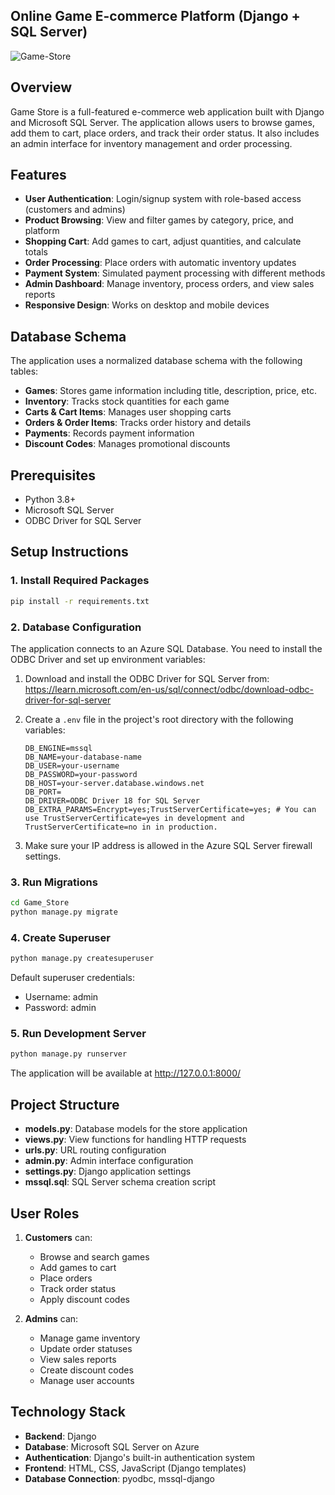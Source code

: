 ## Online Game E-commerce Platform (Django + SQL Server)

![Game-Store](https://github.com/user-attachments/assets/f2bc1dc1-9f63-480c-bcd6-e1942cd198af)

## Overview

Game Store is a full-featured e-commerce web application built with Django and Microsoft SQL Server. The application allows users to browse games, add them to cart, place orders, and track their order status. It also includes an admin interface for inventory management and order processing.

## Features

- **User Authentication**: Login/signup system with role-based access (customers and admins)
- **Product Browsing**: View and filter games by category, price, and platform
- **Shopping Cart**: Add games to cart, adjust quantities, and calculate totals
- **Order Processing**: Place orders with automatic inventory updates
- **Payment System**: Simulated payment processing with different methods
- **Admin Dashboard**: Manage inventory, process orders, and view sales reports
- **Responsive Design**: Works on desktop and mobile devices

## Database Schema

The application uses a normalized database schema with the following tables:

- **Games**: Stores game information including title, description, price, etc.
- **Inventory**: Tracks stock quantities for each game
- **Carts & Cart Items**: Manages user shopping carts
- **Orders & Order Items**: Tracks order history and details
- **Payments**: Records payment information
- **Discount Codes**: Manages promotional discounts

## Prerequisites

- Python 3.8+
- Microsoft SQL Server
- ODBC Driver for SQL Server

## Setup Instructions

### 1. Install Required Packages

```bash
pip install -r requirements.txt
```

### 2. Database Configuration

The application connects to an Azure SQL Database. You need to install the ODBC Driver and set up environment variables:

1. Download and install the ODBC Driver for SQL Server from:
   https://learn.microsoft.com/en-us/sql/connect/odbc/download-odbc-driver-for-sql-server

2. Create a `.env` file in the project's root directory with the following variables:
   ```
   DB_ENGINE=mssql
   DB_NAME=your-database-name
   DB_USER=your-username
   DB_PASSWORD=your-password
   DB_HOST=your-server.database.windows.net
   DB_PORT=
   DB_DRIVER=ODBC Driver 18 for SQL Server
   DB_EXTRA_PARAMS=Encrypt=yes;TrustServerCertificate=yes; # You can use TrustServerCertificate=yes in development and TrustServerCertificate=no in in production.
   ```

3. Make sure your IP address is allowed in the Azure SQL Server firewall settings.

### 3. Run Migrations

```bash
cd Game_Store
python manage.py migrate
```

### 4. Create Superuser

```bash
python manage.py createsuperuser
```
Default superuser credentials:
- Username: admin
- Password: admin

### 5. Run Development Server

```bash
python manage.py runserver
```

The application will be available at http://127.0.0.1:8000/

## Project Structure

- **models.py**: Database models for the store application
- **views.py**: View functions for handling HTTP requests
- **urls.py**: URL routing configuration
- **admin.py**: Admin interface configuration
- **settings.py**: Django application settings
- **mssql.sql**: SQL Server schema creation script

## User Roles

1. **Customers** can:
   - Browse and search games
   - Add games to cart
   - Place orders
   - Track order status
   - Apply discount codes

2. **Admins** can:
   - Manage game inventory
   - Update order statuses
   - View sales reports
   - Create discount codes
   - Manage user accounts

## Technology Stack

- **Backend**: Django
- **Database**: Microsoft SQL Server on Azure
- **Authentication**: Django's built-in authentication system
- **Frontend**: HTML, CSS, JavaScript (Django templates)
- **Database Connection**: pyodbc, mssql-django

